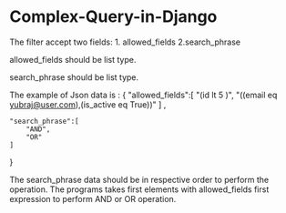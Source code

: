# Complex-Query-in-Django

The filter accept two fields:
    1. allowed_fields
    2.search_phrase

allowed_fields should be list type. 

search_phrase should be list type.

The example of Json data is :
{
    "allowed_fields":[
        "(id lt 5 )", 
        "((email eq yubraj@user.com),(is_active eq True))"
    ] ,

    "search_phrase":[
        "AND",
        "OR"
    ]
}

The search_phrase data should be in respective order to perform the operation.
The programs takes first elements with allowed_fields first expression to perform AND or OR operation.